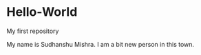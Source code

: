 # Hello-World
My first repository


My name is Sudhanshu Mishra. I am a bit new person in this town.

